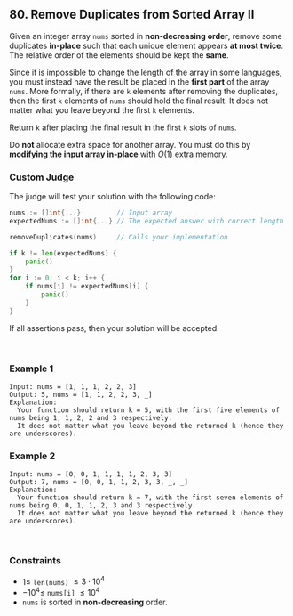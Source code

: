 ## 80. Remove Duplicates from Sorted Array II

Given an integer array `nums` sorted in **non-decreasing order**, remove some duplicates **in-place** such that each unique element appears **at most twice**. The relative order of the elements should be kept the **same**.

Since it is impossible to change the length of the array in some languages, you must instead have the result be placed in the **first part** of the array `nums`. More formally, if there are `k` elements after removing the duplicates, then the first `k` elements of `nums` should hold the final result. It does not matter what you leave beyond the first `k` elements.

Return `k` after placing the final result in the first `k` slots of `nums`.

Do **not** allocate extra space for another array. You must do this by **modifying the input array in-place** with $O(1)$ extra memory.

### Custom Judge

The judge will test your solution with the following code:

```go
nums := []int{...}         // Input array
expectedNums := []int{...} // The expected answer with correct length

removeDuplicates(nums)     // Calls your implementation

if k != len(expectedNums) {
	panic()
}
for i := 0; i < k; i++ {
	if nums[i] != expectedNums[i] {
		panic()
	}
}
```

If all assertions pass, then your solution will be accepted.

<br>

### Example 1

```
Input: nums = [1, 1, 1, 2, 2, 3]
Output: 5, nums = [1, 1, 2, 2, 3, _]
Explanation:
  Your function should return k = 5, with the first five elements of nums being 1, 1, 2, 2 and 3 respectively.
  It does not matter what you leave beyond the returned k (hence they are underscores).
```

### Example 2

```
Input: nums = [0, 0, 1, 1, 1, 1, 2, 3, 3]
Output: 7, nums = [0, 0, 1, 1, 2, 3, 3, _, _]
Explanation:
  Your function should return k = 7, with the first seven elements of nums being 0, 0, 1, 1, 2, 3 and 3 respectively.
  It does not matter what you leave beyond the returned k (hence they are underscores).
```

<br>

### Constraints

- $1 \leqslant$ `len(nums)` $\leqslant 3 \cdot 10^4$
- $-10^4 \leqslant$ `nums[i]` $\leqslant 10^4$
- `nums` is sorted in **non-decreasing** order.
